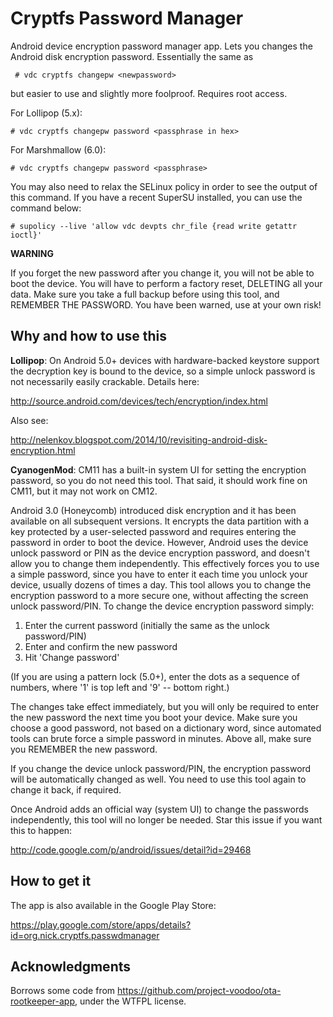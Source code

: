Cryptfs Password Manager
========================

Android device encryption password manager app. Lets you changes the Android
disk encryption password. Essentially the same as 
```
 # vdc cryptfs changepw <newpassword>
```

but easier to use and slightly more foolproof. Requires root access.

For Lollipop (5.x): 

```
# vdc cryptfs changepw password <passphrase in hex>
```

For Marshmallow (6.0): 

```
# vdc cryptfs changepw password <passphrase>
```

You may also need to relax the SELinux policy in order to see the output of 
this command. If you have a recent SuperSU installed, you can use the 
command below: 

```
# supolicy --live 'allow vdc devpts chr_file {read write getattr ioctl}'
```


**WARNING**

If you forget the new password after you change it, you will not be able to
boot  the device. You will have to perform a factory reset, DELETING all your
data. Make sure you take a full backup before using this tool, and REMEMBER THE
PASSWORD. You have been warned, use at your own risk!
 
Why and how to use this
-----------------------

**Lollipop**: On Android 5.0+ devices with hardware-backed keystore support the 
decryption key is bound to the device, so a simple unlock password is not 
necessarily easily crackable. Details here: 

http://source.android.com/devices/tech/encryption/index.html

Also see: 

http://nelenkov.blogspot.com/2014/10/revisiting-android-disk-encryption.html

**CyanogenMod**: CM11 has a built-in system UI for setting the encryption 
password, so you do not need this tool. That said, it should work fine on CM11, 
but it may not work on CM12.


Android 3.0 (Honeycomb) introduced disk encryption and it has been available on
all subsequent versions. It encrypts the data partition with a key protected by
a user-selected password and requires entering the password in order to boot 
the device. However, Android uses the device unlock password or PIN as the 
device encryption password, and doesn't allow you to change them independently.
This effectively forces you  to use a simple password, since you have to enter 
it each time you unlock your device, usually dozens of times a day. This tool 
allows you to change the encryption password to a more secure one, without 
affecting the screen unlock password/PIN. To change the device encryption 
password simply: 

 1. Enter the current password
 (initially the same as the unlock password/PIN)
 2. Enter and confirm the new password
 3. Hit 'Change password'

(If you are using a pattern lock (5.0+), enter the dots as a sequence of 
numbers, where '1' is top left and '9' -- bottom right.)

The changes take effect immediately, but you will only be required to enter 
the new password the next time you boot your device. Make sure you choose a 
good password, not based on a dictionary word, since automated tools can brute 
force a simple password in minutes. Above all, make sure you REMEMBER the new 
password. 

If you change the device unlock password/PIN, the encryption password will be 
automatically changed as well. You need to use this tool again to change it 
back, if required. 

Once Android adds an official way (system UI) to change the passwords 
independently, this tool will no longer be needed. Star this issue if you 
want this to happen:

http://code.google.com/p/android/issues/detail?id=29468


How to get it
-------------

The app is also available in the Google Play Store: 

https://play.google.com/store/apps/details?id=org.nick.cryptfs.passwdmanager

Acknowledgments
---------------

Borrows some code from https://github.com/project-voodoo/ota-rootkeeper-app, 
under the WTFPL license. 


